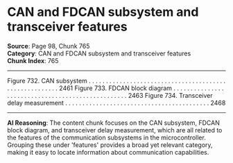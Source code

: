 # CAN and FDCAN subsystem and transceiver features

**Source**: Page 98, Chunk 765  
**Category**: CAN and FDCAN subsystem and transceiver features  
**Chunk Index**: 765

---

Figure 732. CAN subsystem . . . . . . . . . . . . . . . . . . . . . . . . . . . . . . . . . . . . . . . . . . . . . . . . . . . . . . . 2461
Figure 733. FDCAN block diagram . . . . . . . . . . . . . . . . . . . . . . . . . . . . . . . . . . . . . . . . . . . . . . . . . . 2463
Figure 734. Transceiver delay measurement . . . . . . . . . . . . . . . . . . . . . . . . . . . . . . . . . . . . . . . . . . 2468

---

**AI Reasoning**: The content chunk focuses on the CAN subsystem, FDCAN block diagram, and transceiver delay measurement, which are all related to the features of the communication subsystems in the microcontroller. Grouping these under 'features' provides a broad yet relevant category, making it easy to locate information about communication capabilities.
